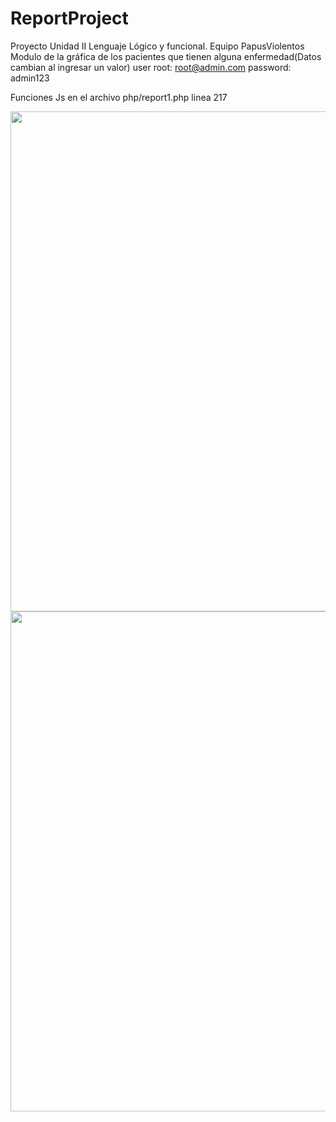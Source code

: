 # ReportProject
Proyecto Unidad II Lenguaje Lógico y funcional. Equipo PapusViolentos 
Modulo de la gráfica de los pacientes que tienen alguna enfermedad(Datos cambian al ingresar un valor)
user root: root@admin.com
password: admin123

Funciones Js en el archivo php/report1.php linea 217


 <p align="center"> <img src="https://raw.githubusercontent.com/Eduardo98598/ReportProject/tree/master/pruebas/code.png" width="800"/> <img src="https://raw.githubusercontent.com/ReportProject/tree/master/pruebas/index.png" width="800"/> </p> 






